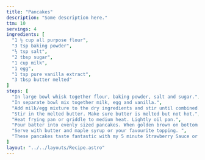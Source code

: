 ```yaml
---
title: "Pancakes"
description: "Some description here."
ttm: 10
servings: 4
ingredients: [
  "1 ½ cup all purpose flour",
  "3 tsp baking powder",
  "½ tsp salt",
  "2 tbsp sugar",
  "1 cup milk",
  "1 egg",
  "1 tsp pure vanilla extract",
  "3 tbsp butter melted"
]
steps: [
  "In large bowl whisk together flour, baking powder, salt and sugar.",
  "In separate bowl mix together milk, egg and vanilla.",
  "Add milk/egg mixture to the dry ingredients and stir until combined. Don't over mix! Some lumps are ok.",
  "Stir in the melted butter. Make sure butter is melted but not hot.",
  "Heat frying pan or griddle to medium heat. Lightly oil pan.",
  "Pour batter into evenly sized pancakes. When golden brown on bottom flip and cook other side until done and nicely browned. (about 2 minutes).",
  "Serve with butter and maple syrup or your favourite topping. ",
  "These pancakes taste fantastic with my 5 minute Strawberry Sauce or Sour Cherry Sauce."
]
layout: "../../layouts/Recipe.astro"
---
```

